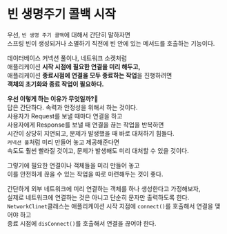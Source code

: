 # 빈 생명주기 콜백 시작  
우선, `빈 생명 주기 콜백`에 대해서 간단히 말하자면      
스프링 빈이 생성되거나 소멸하기 직전에 빈 안에 있는 메서드를 호출하는 기능이다.       
   
데이터베이스 커넥션 풀이나, 네트워크 소켓처럼    
애플리케이션 **시작 시점에 필요한 연결을 미리 해두고,**   
애플리케이션 **종료시점에 연결을 모두 종료하는 작업**을 진행하려면   
**객체의 초기화와 종료 작업이 필요하다.**      
           
**우선 이렇게 하는 이유가 무엇일까?🤔**        
답은 간단하다. 속력과 안정성을 위해서 하는 것이다.        
사용자가 Request를 보낼 때마다 연결을 하고         
사용자에게 Response를 보낼 때 연결을 끊는 작업을 반복하면        
시간이 상당히 지연되고, 문제가 발생했을 때 바로 대처하기 힘들다.         
`커넥션 풀`처럼 미리 만들어 놓고 제공해준다면      
속도도 훨씬 빨라질 것이고, 문제가 발생해도 미리 대처할 수 있을 것이다.     
        
그렇기에 필요한 연결이나 객체들을 미리 만들어 놓고      
이를 안전하게 끊을 수 있는 작업을 따로 마련해두는 것이 좋다.     
     
     
간단하게 외부 네트워크에 미리 연결하는 객체를 하나 생성한다고 가정해보자,   
실제로 네트워크에 연결하는 것은 아니고 단순히 문자만 출력하도록 한다.       
`NetworkClinet`클래스는 애플리케이션 시작 지점에 `connect()`를 호출해서 연결을 맺어야 하고       
종료 시점에 `disConnect()`를 호출해서 연결을 끊어야 한다.       
   
```java

```   
 
  
